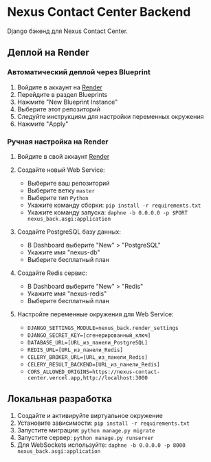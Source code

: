 # Nexus Contact Center Backend

Django бэкенд для Nexus Contact Center.

## Деплой на Render

### Автоматический деплой через Blueprint

1. Войдите в аккаунт на [Render](https://render.com)
2. Перейдите в раздел Blueprints
3. Нажмите "New Blueprint Instance"
4. Выберите этот репозиторий
5. Следуйте инструкциям для настройки переменных окружения
6. Нажмите "Apply"

### Ручная настройка на Render

1. Войдите в свой аккаунт [Render](https://render.com)
2. Создайте новый Web Service:
   - Выберите ваш репозиторий
   - Выберите ветку `master`
   - Выберите тип `Python`
   - Укажите команду сборки: `pip install -r requirements.txt`
   - Укажите команду запуска: `daphne -b 0.0.0.0 -p $PORT nexus_back.asgi:application`

3. Создайте PostgreSQL базу данных:
   - В Dashboard выберите "New" > "PostgreSQL"
   - Укажите имя "nexus-db"
   - Выберите бесплатный план

4. Создайте Redis сервис:
   - В Dashboard выберите "New" > "Redis"
   - Укажите имя "nexus-redis"
   - Выберите бесплатный план

5. Настройте переменные окружения для Web Service:
   - `DJANGO_SETTINGS_MODULE=nexus_back.render_settings`
   - `DJANGO_SECRET_KEY=[сгенерированный_ключ]`
   - `DATABASE_URL=[URL_из_панели_PostgreSQL]`
   - `REDIS_URL=[URL_из_панели_Redis]`
   - `CELERY_BROKER_URL=[URL_из_панели_Redis]`
   - `CELERY_RESULT_BACKEND=[URL_из_панели_Redis]`
   - `CORS_ALLOWED_ORIGINS=https://nexus-contact-center.vercel.app,http://localhost:3000`

## Локальная разработка

1. Создайте и активируйте виртуальное окружение
2. Установите зависимости: `pip install -r requirements.txt`
3. Запустите миграции: `python manage.py migrate`
4. Запустите сервер: `python manage.py runserver`
5. Для WebSockets используйте: `daphne -b 0.0.0.0 -p 8000 nexus_back.asgi:application`
